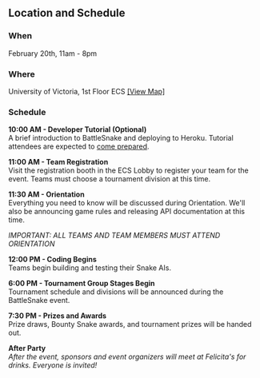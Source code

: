 ## Location and Schedule

### When
February 20th, 11am - 8pm

### Where
University of Victoria, 1st Floor ECS [[View Map]](https://www.google.ca/maps/place/ECS+Building/@48.461031,-123.311752,18.8z/data=!4m2!3m1!1s0x548f7156497a7713:0x3b35f72ebd573b6f)

### Schedule

**10:00 AM - Developer Tutorial (Optional)** <br>
A brief introduction to BattleSnake and deploying to Heroku. Tutorial attendees are expected to [come prepared](#2-preparing).

**11:00 AM - Team Registration** <br>
Visit the registration booth in the ECS Lobby to register your team for the event. Teams must choose a tournament division at this time.

**11:30 AM - Orientation** <br>
Everything you need to know will be discussed during Orientation. We'll also be announcing game rules and releasing API documentation at this time.

_IMPORTANT: ALL TEAMS AND TEAM MEMBERS MUST ATTEND ORIENTATION_

**12:00 PM - Coding Begins** <br>
Teams begin building and testing their Snake AIs.


**6:00 PM - Tournament Group Stages Begin** <br>
Tournament schedule and divisions will be announced during the BattleSnake event.

**7:30 PM - Prizes and Awards** <br>
Prize draws, Bounty Snake awards, and tournament prizes will be handed out.

**After Party** <br>
_After the event, sponsors and event organizers will meet at Felicita's for drinks. Everyone is invited!_
